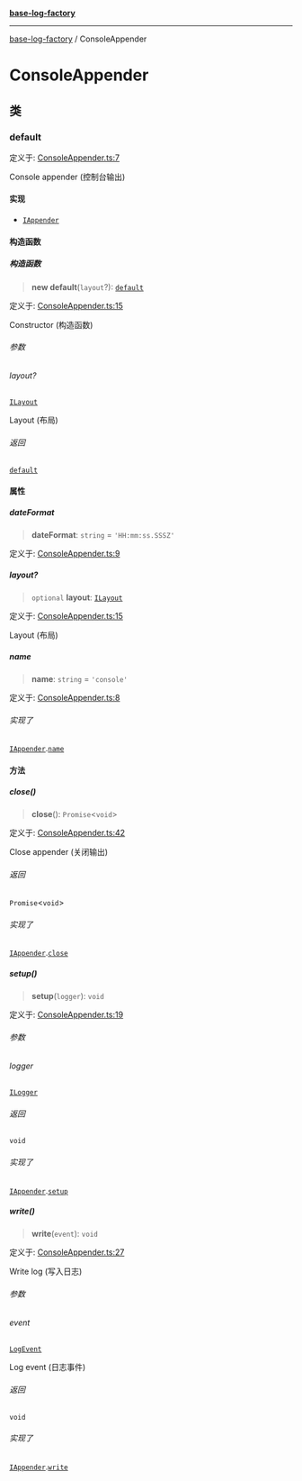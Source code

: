 [**base-log-factory**](index.md)

***

[base-log-factory](index.md) / ConsoleAppender

# ConsoleAppender

## 类

### default

定义于: [ConsoleAppender.ts:7](https://github.com/fengxinming/log-base/blob/f2c7f48e718176bca14e93c254777a3cb459e638/packages/base-log-factory/src/ConsoleAppender.ts#L7)

Console appender (控制台输出)

#### 实现

- [`IAppender`](typings.md#iappender)

#### 构造函数

##### 构造函数

> **new default**(`layout`?): [`default`](#default)

定义于: [ConsoleAppender.ts:15](https://github.com/fengxinming/log-base/blob/f2c7f48e718176bca14e93c254777a3cb459e638/packages/base-log-factory/src/ConsoleAppender.ts#L15)

Constructor (构造函数)

###### 参数

###### layout?

[`ILayout`](typings.md#ilayout)

Layout (布局)

###### 返回

[`default`](#default)

#### 属性

##### dateFormat

> **dateFormat**: `string` = `'HH:mm:ss.SSSZ'`

定义于: [ConsoleAppender.ts:9](https://github.com/fengxinming/log-base/blob/f2c7f48e718176bca14e93c254777a3cb459e638/packages/base-log-factory/src/ConsoleAppender.ts#L9)

##### layout?

> `optional` **layout**: [`ILayout`](typings.md#ilayout)

定义于: [ConsoleAppender.ts:15](https://github.com/fengxinming/log-base/blob/f2c7f48e718176bca14e93c254777a3cb459e638/packages/base-log-factory/src/ConsoleAppender.ts#L15)

Layout (布局)

##### name

> **name**: `string` = `'console'`

定义于: [ConsoleAppender.ts:8](https://github.com/fengxinming/log-base/blob/f2c7f48e718176bca14e93c254777a3cb459e638/packages/base-log-factory/src/ConsoleAppender.ts#L8)

###### 实现了

[`IAppender`](typings.md#iappender).[`name`](typings.md#iappender#name)

#### 方法

##### close()

> **close**(): `Promise`\<`void`\>

定义于: [ConsoleAppender.ts:42](https://github.com/fengxinming/log-base/blob/f2c7f48e718176bca14e93c254777a3cb459e638/packages/base-log-factory/src/ConsoleAppender.ts#L42)

Close appender (关闭输出)

###### 返回

`Promise`\<`void`\>

###### 实现了

[`IAppender`](typings.md#iappender).[`close`](typings.md#iappender#close)

##### setup()

> **setup**(`logger`): `void`

定义于: [ConsoleAppender.ts:19](https://github.com/fengxinming/log-base/blob/f2c7f48e718176bca14e93c254777a3cb459e638/packages/base-log-factory/src/ConsoleAppender.ts#L19)

###### 参数

###### logger

[`ILogger`](typings.md#ilogger)

###### 返回

`void`

###### 实现了

[`IAppender`](typings.md#iappender).[`setup`](typings.md#iappender#setup)

##### write()

> **write**(`event`): `void`

定义于: [ConsoleAppender.ts:27](https://github.com/fengxinming/log-base/blob/f2c7f48e718176bca14e93c254777a3cb459e638/packages/base-log-factory/src/ConsoleAppender.ts#L27)

Write log (写入日志)

###### 参数

###### event

[`LogEvent`](typings.md#logevent)

Log event (日志事件)

###### 返回

`void`

###### 实现了

[`IAppender`](typings.md#iappender).[`write`](typings.md#iappender#write)
